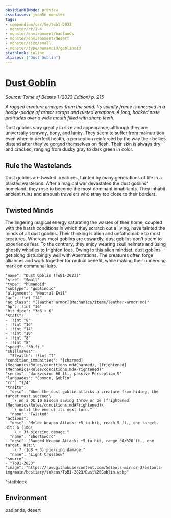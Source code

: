 ```yaml
---
obsidianUIMode: preview
cssclasses: json5e-monster
tags:
- compendium/src/5e/tob1-2023
- monster/cr/1-4
- monster/environment/badlands
- monster/environment/desert
- monster/size/small
- monster/type/humanoid/goblinoid
statblock: inline
aliases: ["Dust Goblin"]
---
```

# [Dust Goblin](Mechanics\bestiary\humanoid/dust-goblin-tob1-2023.md)
*Source: Tome of Beasts 1 (2023 Edition) p. 215*  

*A ragged creature emerges from the sand. Its spindly frame is encased in a hodge-podge of armor scraps and rusted weapons. A long, hooked nose protrudes over a wide mouth filled with sharp teeth*.

Dust goblins vary greatly in size and appearance, although they are universally scrawny, bony, and lanky. They seem to suffer from malnutrition even when in perfect health, a perception reinforced by the way their bellies distend after they've gorged themselves on flesh. Their skin is always dry and cracked, ranging from dusky gray to dark green in color.

## Rule the Wastelands

Dust goblins are twisted creatures, tainted by many generations of life in a blasted wasteland. After a magical war devastated the dust goblins' homeland, they rose to become the most dominant inhabitants. They inhabit ancient ruins and ambush travelers who stray too close to their borders.

## Twisted Minds

The lingering magical energy saturating the wastes of their home, coupled with the harsh conditions in which they scratch out a living, have tainted the minds of all dust goblins. Their thinking is alien and unfathomable to most creatures. Whereas most goblins are cowardly, dust goblins don't seem to experience fear. To the contrary, they enjoy wearing skull helmets and using ghostly whistles to frighten foes. Owing to this alien mindset, dust goblins get along disturbingly well with Aberrations. The creatures often forge alliances and work together for mutual benefit, while making their unnerving mark on communal lairs.

```statblock
"name": "Dust Goblin (ToB1-2023)"
"size": "Small"
"type": "humanoid"
"subtype": "goblinoid"
"alignment": "Neutral Evil"
"ac": !!int "14"
"ac_class": "[leather armor](Mechanics/items/leather-armor.md)"
"hp": !!int "16"
"hit_dice": "3d6 + 6"
"stats":
- !!int "8"
- !!int "16"
- !!int "14"
- !!int "10"
- !!int "8"
- !!int "8"
"speed": "30 ft."
"skillsaves":
  "Stealth": !!int "7"
"condition_immunities": "[charmed](Mechanics/Rules/conditions.md#Charmed), [frightened](Mechanics/Rules/conditions.md#Frightened)"
"senses": "darkvision 60 ft., passive Perception 9"
"languages": "Common, Goblin"
"cr": "1/4"
"traits":
- "desc": "When the dust goblin attacks a creature from hiding, the target must succeed\
    \ on a DC 10 Wisdom saving throw or be [frightened](Mechanics/Rules/conditions.md#Frightened)\
    \ until the end of its next turn."
  "name": "Twisted"
"actions":
- "desc": "Melee Weapon Attack: +5 to hit, reach 5 ft., one target. Hit: 6 (1d6\
    \ + 3) piercing damage."
  "name": "Shortsword"
- "desc": "Ranged Weapon Attack: +5 to hit, range 80/320 ft., one target. Hit:\
    \ 7 (1d8 + 3) piercing damage."
  "name": "Light Crossbow"
"source":
- "ToB1-2023"
"image": "https://raw.githubusercontent.com/5etools-mirror-3/5etools-img/main/bestiary/tokens/ToB1-2023/Dust%20Goblin.webp"
```
^statblock

## Environment

badlands, desert